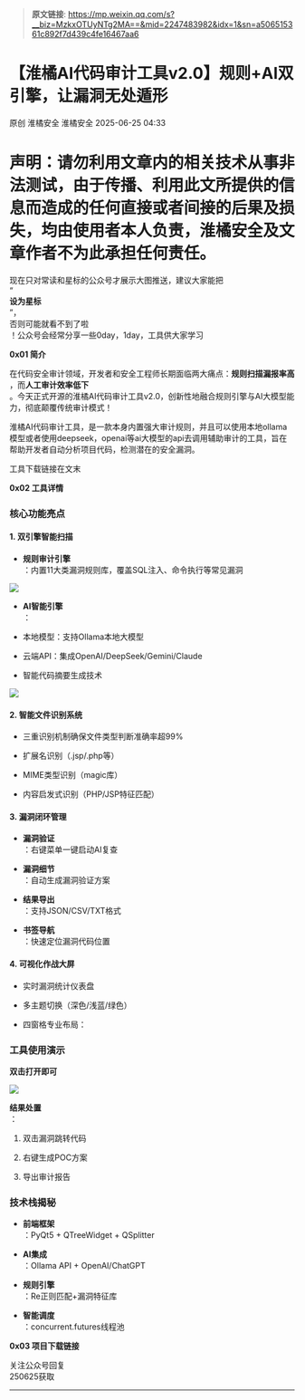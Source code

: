 > **原文链接**: https://mp.weixin.qq.com/s?__biz=MzkxOTUyNTg2MA==&mid=2247483982&idx=1&sn=a506515361c892f7d439c4fe16467aa6

#  【淮橘AI代码审计工具v2.0】规则+AI双引擎，让漏洞无处遁形  
原创 淮橘安全  淮橘安全   2025-06-25 04:33  
  
# 声明：请勿利用文章内的相关技术从事非法测试，由于传播、利用此文所提供的信息而造成的任何直接或者间接的后果及损失，均由使用者本人负责，淮橘安全及文章作者不为此承担任何责任。  
  
  
现在只对常读和星标的公众号才展示大图推送，建议大家能把  
“  
**设为星标**  
”，  
否则可能就看不到了啦  
！公众号会经常分享一些0day，1day，工具供大家学习  
  
  
**0x01 简介**  
  
  
在代码安全审计领域，开发者和安全工程师长期面临两大痛点：**规则扫描漏报率高**  
，而**人工审计效率低下**  
。今天正式开源的淮橘AI代码审计工具v2.0，创新性地融合规则引擎与AI大模型能力，彻底颠覆传统审计模式！  
  
淮橘AI代码审计工具，是一款本身内置强大审计规则，并且可以使用本地ollama模型或者使用deepseek，openai等ai大模型的api去调用辅助审计的工具，旨在帮助开发者自动分析项目代码，检测潜在的安全漏洞。  
  
工具下载链接在文末  
  
  
**0x02 工具详情**  
### 核心功能亮点  
#### 1. 双引擎智能扫描  
- **规则审计引擎**  
：内置11大类漏洞规则库，覆盖SQL注入、命令执行等常见漏洞  
  
![](https://mmbiz.qpic.cn/mmbiz_png/WZPkMIkCagQ7YVzJc40opXqnMxsvvC4oicJOgvygQDZkHb4oT8ekYszs5XibRBja4fAyxEqQhEZoG7aA6QcECasw/640?wx_fmt=png&from=appmsg "")  
- **AI智能引擎**  
：  
  
- 本地模型：支持Ollama本地大模型  
  
- 云端API：集成OpenAI/DeepSeek/Gemini/Claude  
  
- 智能代码摘要生成技术  
  
![](https://mmbiz.qpic.cn/mmbiz_png/WZPkMIkCagQ7YVzJc40opXqnMxsvvC4oCFmPnKQO38gXZa8ztgM3p0Cfc6pqzorwCVMP8cIouHbI1BfJxhQZHg/640?wx_fmt=png&from=appmsg "")  
  
#### 2. 智能文件识别系统  
- 三重识别机制确保文件类型判断准确率超99%  
  
- 扩展名识别（.jsp/.php等）  
  
- MIME类型识别（magic库）  
  
- 内容启发式识别（PHP/JSP特征匹配）  
  
#### 3. 漏洞闭环管理  
- **漏洞验证**  
：右键菜单一键启动AI复查  
  
- **漏洞细节**  
：自动生成漏洞验证方案  
  
- **结果导出**  
：支持JSON/CSV/TXT格式  
  
- **书签导航**  
：快速定位漏洞代码位置  
  
#### 4. 可视化作战大屏  
- 实时漏洞统计仪表盘  
  
- 多主题切换（深色/浅蓝/绿色）  
  
- 四窗格专业布局：  
  
### 工具使用演示  
  
**双击打开即可**  
  
![](https://mmbiz.qpic.cn/mmbiz_png/WZPkMIkCagQ7YVzJc40opXqnMxsvvC4o8J3icKHTfOXy4tDCu9XKVl3GGGhsB6uxGluh0lDichDLhXjCTwxl9Pqg/640?wx_fmt=png&from=appmsg "")  
  
**结果处置**  
：  
1. 双击漏洞跳转代码  
  
1. 右键生成POC方案  
  
1. 导出审计报告  
  
### 技术栈揭秘  
- **前端框架**  
：PyQt5 + QTreeWidget + QSplitter  
  
- **AI集成**  
：Ollama API + OpenAI/ChatGPT  
  
- **规则引擎**  
：Re正则匹配+漏洞特征库  
  
- **智能调度**  
：concurrent.futures线程池  
  
**0x03 项目下载链接**  
  
关注公众号回复  
250625获取  
  
  
  
****  
  
  
